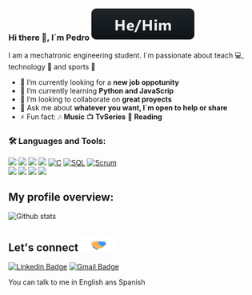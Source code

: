 ### Hi there 👋, I´m Pedro <img src="https://raw.githubusercontent.com/8bithemant/8bithemant/master/svg/pronouns/hehim.svg" >

I am a mechatronic engineering student. I´m passionate about teach 💻, technology 🤖 and sports 💪



- 🧐 I’m currently looking for a **new job oppotunity**
- 🌱 I’m currently learning **Python and JavaScrip**
- 👯 I’m looking to collaborate on **great proyects**
- 💬 Ask me about **whatever you want, I´m open to help or share**
- ⚡ Fun fact: 🎶 **Music** 📺 **TvSeries** 📖 **Reading** 

### 🛠️ Languages and Tools:
<img src="http://img.shields.io/badge/-Git-F1502F?style=flat&logo=git&logoColor=FFFFFF"> <img src="http://img.shields.io/badge/-Github-000000?style=flat&logo=github&logoColor=FFFFFF"> <img src="https://img.shields.io/badge/-Python-black?style=flat&logo=python&logoColor=white"> <img src="http://img.shields.io/badge/-VS%20Code-007ACC?style=flat&logo=visual%20studio%20code&logoColor=white">
[![C](https://img.shields.io/badge/-A8B9CC?style=flat&logo=c&logoColor=white&link=https://github.com/Quananhle)](https://github.com/Quananhle)
[![SQL](https://img.shields.io/badge/-SQL-orange?style=flat&logo=sql&link=https://github.com/Quananhle)](https://github.com/Quananhle)
[![Scrum](https://img.shields.io/badge/Scrum-green?style=flat&logo=Scrum&logoColor=white&link=https://github.com/Quananhle "Scrum")](https://github.com/Quananhle)
<br /><img src="https://img.shields.io/badge/-Microsoft%20Word-164ead?style=flat&logo=microsoft%20word"> <img src="https://img.shields.io/badge/-Microsoft%20Excel-026f39?style=flat&logo=microsoft%20excel"> <img src="https://img.shields.io/badge/-Microsoft%20PowerPoint-b9361a?style=flat&logo=microsoft%20powerpoint">
<img src="https://img.shields.io/badge/-Problem%20Solving-ffa804?style=flat">

## My profile overview:

![Github stats](https://github-readme-stats.vercel.app/api?username=pedroomtz17&show_icons=true&count_private=true&hide=stars&include_all_commits=true&theme=buefy)

##  Let's connect <img src="https://github.com/SatYu26/SatYu26/blob/master/Assets/Handshake.gif" height="32px">

[![Linkedin Badge](https://img.shields.io/badge/-Pedro-blue?style=flat&logo=Linkedin&logoColor=white&link=https://www.linkedin.com/in/pedroo-mart%C3%ADnez-%C3%A1lvarez/)](https://www.linkedin.com/in/pedroo-mart%C3%ADnez-%C3%A1lvarez/)
[![Gmail Badge](https://img.shields.io/badge/-pedroomtz17-c14438?style=flat&logo=Gmail&logoColor=white&link=mailto:pedroomtz17@gmail.com)](mailto:pedroomtz17@gmail.com) 

You can talk to me in English ans Spanish
